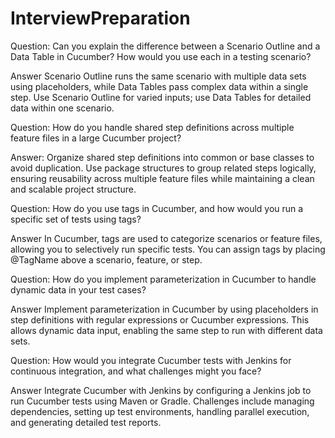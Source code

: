 # InterviewPreparation
Question: Can you explain the difference between a Scenario Outline and a Data Table in Cucumber? How would you use each in a testing scenario?

Answer Scenario Outline runs the same scenario with multiple data sets using placeholders, while Data Tables pass complex data within a single step. Use Scenario Outline for varied inputs; use Data Tables for detailed data within one scenario.

Question: How do you handle shared step definitions across multiple feature files in a large Cucumber project?

Answer: Organize shared step definitions into common or base classes to avoid duplication. Use package structures to group related steps logically, ensuring reusability across multiple feature files while maintaining a clean and scalable project structure.

Question: How do you use tags in Cucumber, and how would you run a specific set of tests using tags?

Answer In Cucumber, tags are used to categorize scenarios or feature files, allowing you to selectively run specific tests. You can assign tags by placing @TagName above a scenario, feature, or step.

Question: How do you implement parameterization in Cucumber to handle dynamic data in your test cases?

Answer Implement parameterization in Cucumber by using placeholders in step definitions with regular expressions or Cucumber expressions. This allows dynamic data input, enabling the same step to run with different data sets.

Question: How would you integrate Cucumber tests with Jenkins for continuous integration, and what challenges might you face?

Answer Integrate Cucumber with Jenkins by configuring a Jenkins job to run Cucumber tests using Maven or Gradle. Challenges include managing dependencies, setting up test environments, handling parallel execution, and generating detailed test reports.


